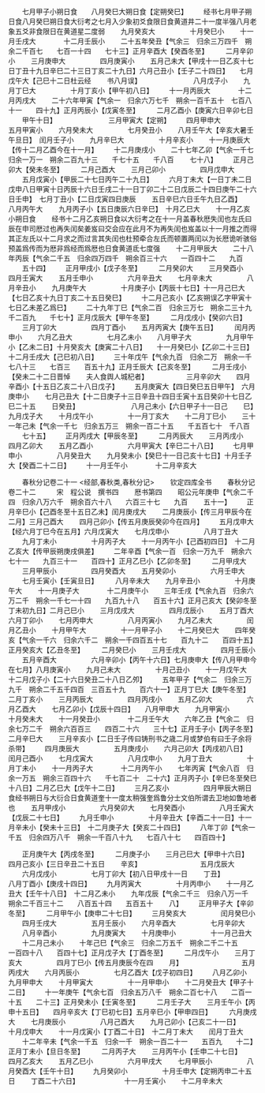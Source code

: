 <!-- { "loadSidebar": true } -->
　　七月甲子小朔日食　　八月癸巳大朔日食【定朔癸巳】
　　经书七月甲子朔日食八月癸巳朔日食大衍考之七月入少象初爻食限日食黄道井二十一度半强八月老象五爻非食限日在黄道星二度弱
　　九月癸亥大　　　　　十月癸巳小
　　十一月壬戌大　　　　十二月壬辰小
　　二十五年癸丑【气余三　归余三万四千　朔余二千百七　　七百一十四　　七十三】正月辛酉大【癸酉冬至】　　　二月辛卯小
　　三月庚申大　　　　　四月庚寅小
　　五月己未大【甲戌十一日乙亥十七日丁丑十九日辛巳二十三日丁亥二十九日】六月己丑小【壬子二十四日】　　七月戊午大【己巳十二日杜云经
　　书八月误】　　　　　　　　八月戊子小
　　九月丁巳大　　　　　十月丁亥小【甲午初八日】
　　十一月丙辰大　　　　十二月丙戌大
　　二十六年甲寅【气余一　归余六万七千　朔余一百千五十　七百八十一　　四十九】正月丙辰小【戊寅冬至】　　　二月乙酉小【庚寅六日辛卯七日
　　甲午十日】　　　　　　　　三月甲寅大【定朔】
　　四月甲申大　　　　　五月甲寅小
　　六月癸未大　　　　　七月癸丑小
　　八月壬午大【辛亥大暑壬午旦日】　闰月壬子小
　　九月辛巳大　　　　　十月辛亥小
　　十一月庚辰大【传十二月乙酉今在十一月】
　　十二月庚戌小
　　二十七年乙卯【气余一千七　归余一万一　朔余二百九十三　　千七十五　　千八百
　　七十八】
　　正月己卯大【癸未冬至】　　　二月己酉大
　　三月己卯小　　　　　四月戊申大
　　五月戊寅小【甲辰二十七日丙午二十九日】
　　六月丁未大【一日丁未二日戊申八日甲寅十日丙辰十六日壬戌二十一日丁卯二十二日戊辰二十四日庚午二十六日壬申】　七月丁丑小【二日戊寅四日庚辰
　　五日辛巳六日壬午九日乙酉】　　　　八月丙午大
　　九月丙子小【五日庚辰六日辛巳】　十月乙巳大
　　十一月乙亥小朔日食
　　经书十二月乙亥朔日食以大衍考之在十一月盖春秋厯失闰也左氏曰辰在申司厯过也再失闰矣姜岌曰交会应在此月不为再失闰也岌盖以十一月推之而得其正左氏以十二月求之而过言其失闰也杜预牵合左氏而顿置两闰以为长厯诡听骇俗预盖爲传而为厯非爲经而爲厯也日食黄道氐七度强
　　十二月甲辰大
　　二十八年丙辰【气余二千五　归余四万四千　朔余百三十六　　一百四十二　　九百
　　五十四】
　　正月甲戌小【戊子冬至】　　　二月癸卯大
　　三月癸酉小　　　　　四月壬寅大
　　五月壬申小　　　　　六月辛丑大
　　七月辛未大　　　　　八月辛丑小
　　九月庚午大　　　　　十月庚子小【丙辰十七日】十一月己巳大【七日乙亥十九日丁亥二十五日癸巳】
　　十二月己亥小【乙亥朔误乙字甲寅十七日乙未差乙爲巳】
　　二十九年丁巳【气余二百　归余三万七　朔余二三十九　　千二百九　　千七十】正月戊辰大【甲午冬至】　　　二月戊戌小【癸卯六日】
　　三月丁卯大　　　　　四月丁酉小
　　五月丙寅大【庚午五日】　　　闰月丙申小
　　六月乙丑大　　　　　七月乙未小
　　八月甲子大　　　　　九月甲午小【乙未二日】十月癸亥大【庚寅二十八日】　　十一月癸巳小【乙卯二十三日】十二月壬戌大【己巳初八日】
　　三十年戊午【气余九百　归余二万　朔余一千七八十三　　七百三　　百五十九】正月壬辰大【己亥冬至】　　　二月壬戌小【癸未二十二日晋悼
　　夫人食舆人城杞者】　　　　　　三月辛卯大
　　四月辛酉小【十五日乙亥二十八日戊子】
　　五月庚寅大【四日癸巳五日甲午】　六月庚申小
　　七月己丑大【十二日庚子十三日辛丑十四日壬寅十五日癸卯十七日乙巳二十五
　　日癸丑】　　　　　　　　八月己未小【六日甲子十一日己
　　巳】　　　　　　　　　九月戊子大
　　十月戊午小　　　　　十一月丁亥大
　　十二月丁巳小
　　三十一年己未【气余一千七　归余五万三　朔余一百二十五　　千五百七十　千八百
　　七十五】
　　正月丙戌大【甲辰冬至】　　　二月丙辰大
　　三月丙戌小　　　　　四月乙卯大
　　五月乙酉小　　　　　六月甲寅大【辛巳二十八日】
　　七月甲申小　　　　　八月癸丑大
　　九月癸未小【癸巳十一日己亥十七日】十月壬子大【癸酉二十二日】
　　十一月壬午小　　　　十二月辛亥大









　　春秋分记卷二十一
<经部,春秋类,春秋分记>
　　钦定四库全书
　　春秋分记卷二十二　　　宋　程公说　撰书四
　　厯书第四
　　昭公元年庚申【气余二千四　归余八万六千　朔余百六十八　　六百三十七　　九百
　　五十一】
　　正月辛巳小【己酉冬至十五日乙未】闰月庚戌大
　　二月庚辰小【传三月甲辰今在二月】三月己酉大
　　四月己卯小【传五月庚辰癸卯今在四月】
　　五月戊申大【经六月丁巳今在五月】六月戊寅大
　　七月戊申小　　　　　八月丁丑大
　　九月丁未小　　　　　十月丙子大
　　十一月丙午小【己酉初四日】　十二月乙亥大【传甲辰朔庚戌俱差】
　　二年辛酉【气余一百　归余一万九千　朔余六七十一　　九百三十一　　百四十】正月乙巳小【乙卯冬至】　　　二月甲戌大
　　三月甲辰小　　　　　四月癸酉大
　　五月癸卯小　　　　　六月壬申大
　　七月壬寅小【壬寅旦日】　　　八月辛未大
　　九月辛丑小　　　　　十月庚午大
　　十一月庚子大　　　　十二月庚午小
　　三年壬戌【气余九百　归余六万二千　朔余一千七一十四　　九百九十八　　百五十六】正月己亥大【癸卯冬至丁未初九日】二月己巳小
　　三月戊戌大　　　　　四月戊辰小
　　五月丁酉大　　　　　六月丁卯小
　　七月丙申大　　　　　八月丙寅小
　　九月乙未大　　　　　闰月乙丑小
　　十月甲午大　　　　　十一月甲子小
　　十二月癸巳大
　　四年癸亥【气余一千六　归余六千二　朔余一千四百五十七　　百九十二　　百四十五】正月癸亥大【乙丑冬至】　　　二月癸巳小
　　三月壬戌大　　　　　四月壬辰小
　　五月辛酉大　　　　　六月辛卯小【丙午十六日】七月庚申大【传八月甲申今在七月】八月庚寅小
　　九月己未大　　　　　十月己丑小
　　十一月戊午大　　　　十二月戊子小【二十六日癸丑二十八日乙夘】
　　五年甲子【气余二　归余三万九千　朔余二千五千四百　三百五十九　　百六十一】正月丁巳大【庚午冬至】　　　二月丁亥小
　　三月丙辰大　　　　　四月丙戌小
　　五月乙卯大　　　　　六月乙酉大
　　七月乙卯小【戊辰十四日】　　八月甲申大
　　九月甲寅小　　　　　十月癸未大
　　十一月癸丑小　　　　十二月壬午大
　　六年乙丑【气余二　归余七万二千　朔余六百百三　　四百二十六　　三十七】正月壬子小【丙子冬至】　　　二月辛巳大
　　三月辛亥小【二日壬子传曰铸刑书之歳二月或梦伯有曰壬子余将杀带】
　　四月庚辰大　　　　　五月庚戌小
　　六月己卯大【丙戌初八日】　　闰月己酉小
　　七月戊寅大　　　　　八月戊申小
　　九月丁丑大　　　　　十月丁未小
　　十一月丙子大　　　　十二月丙午小
　　七年丙寅【气余八百　归余一万五　朔余三百四十六　　千七百二十　二十六】正月丙子小【辛巳冬至癸巳十八日】二月乙巳大【戊午十二日】
　　三月乙亥小　　　　　四月甲辰大朔日食经书朔日与大衍合日食黄道奎十一度太稍强奎爲鲁分士文伯所谓去卫地如鲁地者也
　　五月甲戌小　　　　　六月癸卯大
　　七月癸酉小　　　　　八月壬寅大【戊辰二十七日】
　　九月壬申小　　　　　十月辛丑大【辛酉二十一日】十一月辛未小【癸未十三日】　十二月庚子大【癸亥二十四日】
　　八年丁卯【气余一千五　归余四万八千　朔余一千百八十九　　七百八十七　　四百四十】

　　正月庚午大【丙戌冬至】　　　二月庚子小
　　三月己巳大【甲申十六日】　　四月己亥小【三日辛丑二十五日
　　辛亥】　　　　　　　　　五月戊辰大
　　六月戊戌小　　　　　七月丁卯大【初八日甲戌十一日
　　丁丑】　　　　　　　　　八月丁酉小【庚戌十四日】
　　九月丙寅大　　　　　十月丙申小
　　十一月乙丑大【壬午十八日】　十二月乙未小
　　九年戊辰【气余二千三　归余八万一千　朔余二千百三十二　　八百五十四　　五百五十
　　八】
　　正月甲子大【辛卯冬至】　　　二月甲午小【庚申二十七日】
　　三月癸亥大　　　　　闰月癸巳小
　　四月壬戌大　　　　　五月壬辰小
　　六月辛酉大　　　　　七月辛卯大
　　八月辛酉小　　　　　九月庚寅大
　　十月庚申小　　　　　十一月己丑大
　　十二月己未小
　　十年己巳【气余三　归余二万五千　朔余二千二十五　　一百四十八　　百四十七】正月戊子大【丁酉冬至】　　　二月戊午小
　　三月丁亥大　　　　　四月丁巳小【传五月庚辰今在四
　　月】　　　　　　　　　五月丙戌大
　　六月丙辰小　　　　　七月乙酉大【戊子初四日】
　　八月乙卯小　　　　　九月甲申大
　　十月甲寅大　　　　　十一月甲申小
　　十二月癸丑大【甲子十二日】
　　十一年庚午【气余七百　归余五万八千　朔余二百七十八　　二百一十五　　二十三】正月癸未小【壬寅冬至】　　　二月壬子大
　　三月壬午小【丙申十五日】　　四月辛亥大【丁巳初七日】五月辛巳小【甲申四日】　　　六月庚戌大
　　七月庚辰小　　　　　八月己酉大
　　九月己卯小【己亥二十一日】　　十月戊申大
　　十一月戊寅小【丁酉二十日】　十二月丁未大
　　闰月丁丑大
　　十二年辛未【气余一千五　归余一千　朔余一百二十一　　五百九　　十二】正月丁未小【旦日冬至】　　　二月丙子大
　　三月丙午小【壬申二十七日】　　四月乙亥大
　　五月乙巳小　　　　　六月甲戌大
　　七月甲辰小　　　　　八月癸酉大【壬午十日】
　　九月癸卯小　　　　　十月壬申大【定朔丙申二十五日
　　丁酉二十六日】　　　　　　　十一月壬寅小
　　十二月辛未大
